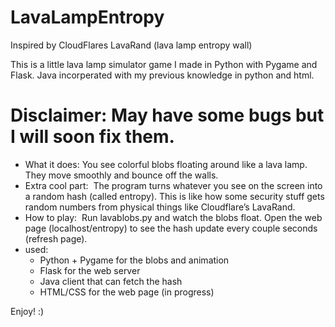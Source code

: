 # LavaLampEntropy
Inspired by CloudFlares LavaRand (lava lamp entropy wall)

This is a little lava lamp simulator game I made in Python with Pygame and Flask. Java incorperated with my previous knowledge in python and html. 

# Disclaimer: May have some bugs but I will soon fix them.

* What it does: You see colorful blobs floating around like a lava lamp. They move smoothly and bounce off the walls. 
* Extra cool part:  The program turns whatever you see on the screen into a random hash (called entropy). This is like how some security stuff gets random numbers from physical things like Cloudflare’s LavaRand.
* How to play:  Run lavablobs.py and watch the blobs float. Open the web page (localhost/entropy) to see the hash update every couple seconds (refresh page).
* used:
    * Python + Pygame for the blobs and animation
    * Flask for the web server
    * Java client that can fetch the hash
    * HTML/CSS for the web page (in progress)

 
Enjoy! :)
